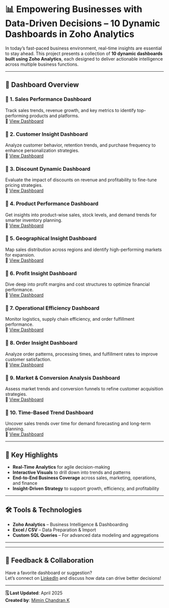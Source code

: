 # 📊 Empowering Businesses with Data-Driven Decisions – 10 Dynamic Dashboards in Zoho Analytics

In today’s fast-paced business environment, real-time insights are essential to stay ahead. This project presents a collection of **10 dynamic dashboards built using Zoho Analytics**, each designed to deliver actionable intelligence across multiple business functions.

---

## 🚀 Dashboard Overview

### 🔹 1. Sales Performance Dashboard  
Track sales trends, revenue growth, and key metrics to identify top-performing products and platforms.  
🔗 [View Dashboard](https://lnkd.in/gkEgA6gj)

### 🔹 2. Customer Insight Dashboard  
Analyze customer behavior, retention trends, and purchase frequency to enhance personalization strategies.  
🔗 [View Dashboard](https://lnkd.in/ghGbZSmc)

### 🔹 3. Discount Dynamic Dashboard  
Evaluate the impact of discounts on revenue and profitability to fine-tune pricing strategies.  
🔗 [View Dashboard](https://lnkd.in/gKjbS8f3)

### 🔹 4. Product Performance Dashboard  
Get insights into product-wise sales, stock levels, and demand trends for smarter inventory planning.  
🔗 [View Dashboard](https://lnkd.in/gaf2YPeM)

### 🔹 5. Geographical Insight Dashboard  
Map sales distribution across regions and identify high-performing markets for expansion.  
🔗 [View Dashboard](https://lnkd.in/gyKXz5bX)

### 🔹 6. Profit Insight Dashboard  
Dive deep into profit margins and cost structures to optimize financial performance.  
🔗 [View Dashboard](https://lnkd.in/gxnhQA2n)

### 🔹 7. Operational Efficiency Dashboard  
Monitor logistics, supply chain efficiency, and order fulfillment performance.  
🔗 [View Dashboard](https://lnkd.in/gP9wwtk2)

### 🔹 8. Order Insight Dashboard  
Analyze order patterns, processing times, and fulfillment rates to improve customer satisfaction.  
🔗 [View Dashboard](https://lnkd.in/gdJ3PCQT)

### 🔹 9. Market & Conversion Analysis Dashboard  
Assess market trends and conversion funnels to refine customer acquisition strategies.  
🔗 [View Dashboard](https://lnkd.in/gmtmSMbQ)

### 🔹 10. Time-Based Trend Dashboard  
Uncover sales trends over time for demand forecasting and long-term planning.  
🔗 [View Dashboard](https://lnkd.in/ga2ayKvW)

---

## 🌟 Key Highlights

- **Real-Time Analytics** for agile decision-making
- **Interactive Visuals** to drill down into trends and patterns
- **End-to-End Business Coverage** across sales, marketing, operations, and finance
- **Insight-Driven Strategy** to support growth, efficiency, and profitability

---

## 🛠️ Tools & Technologies

- **Zoho Analytics** – Business Intelligence & Dashboarding
- **Excel / CSV** – Data Preparation & Import
- **Custom SQL Queries** – For advanced data modeling and aggregations

---
---

## 💬 Feedback & Collaboration

Have a favorite dashboard or suggestion?  
Let’s connect on [LinkedIn](https://www.linkedin.com/in/your-link) and discuss how data can drive better decisions!

---

**🗓️ Last Updated**: April 2025  
**Created by**: [Mimin Chandran K](https://www.linkedin.com/in/your-link)

